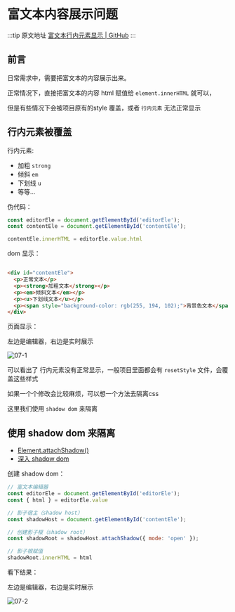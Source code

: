 # 富文本内容展示问题

  :::tip 原文地址
  [富文本行内元素显示 | GitHub](https://github.com/tangxve/notes/issues/7)
  :::
  
## 前言

日常需求中，需要把富文本的内容展示出来。

正常情况下，直接把富文本的内容 html 赋值给 `element.innerHTML` 就可以，

但是有些情况下会被项目原有的style 覆盖，或者 `行内元素` 无法正常显示

## 行内元素被覆盖

行内元素:

- 加粗 `strong`
- 倾斜 `em`
- 下划线 `u`
- 等等...

伪代码：

```js
const editorEle = document.getElementById('editorEle');
const contentEle = document.getElementById('contentEle');

contentEle.innerHTML = editorEle.value.html
```

dom 显示：

```html

<div id="contentEle">
  <p>正常文本</p>
  <p><strong>加粗文本</strong></p>
  <p><em>倾斜文本</em></p>
  <p><u>下划线文本</u></p>
  <p><span style="background-color: rgb(255, 194, 102);">背景色文本</span></p>
</div>
```

页面显示：

左边是编辑器，右边是实时展示

![07-1](https://github.com/tangxve/notes/assets/20086376/6f1b7b95-f1b8-4d09-9c63-355d22217ca6)

可以看出了 行内元素没有正常显示，一般项目里面都会有 `resetStyle` 文件，会覆盖这些样式

如果一个个修改会比较麻烦，可以想一个方法去隔离css

这里我们使用 `shadow dom` 来隔离

## 使用 shadow dom 来隔离

- [Element.attachShadow()](https://developer.mozilla.org/zh-CN/docs/Web/API/Element/attachShadow)
- [深入 shadow dom ](https://segmentfault.com/a/1190000019115050)

创建 shadow dom：

```js
// 富文本编辑器
const editorEle = document.getElementById('editorEle');
const { html } = editorEle.value

// 影子宿主（shadow host）
const shadowHost = document.getElementById('contentEle');

// 创建影子根（shadow root）
const shadowRoot = shadowHost.attachShadow({ mode: 'open' });

// 影子根赋值
shadowRoot.innerHTML = html 
```

看下结果：

左边是编辑器，右边是实时展示

![07-2](https://github.com/tangxve/notes/assets/20086376/10f1cc6e-ccc1-4d65-9327-a24828ea8d5d)


